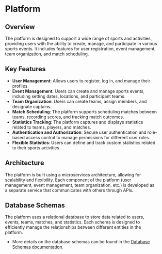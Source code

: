 # Platform

## Overview
The platform is designed to support a wide range of sports and activities, providing users with the ability to create, manage, and participate in various sports events. It includes features for user registration, event management, team organization, and match scheduling.

## Key Features
- **User Management**: Allows users to register, log in, and manage their profiles.
- **Event Management**: Users can create and manage sports events, including setting dates, locations, and participant teams.
- **Team Organization**: Users can create teams, assign members, and designate captains.
- **Match Scheduling**: The platform supports scheduling matches between teams, recording scores, and tracking match outcomes.
- **Statistics Tracking**: The platform captures and displays statistics related to teams, players, and matches.
- **Authentication and Authorization**: Secure user authentication and role-based access control to manage permissions for different user roles.
- **Flexible Statistics**: Users can define and track custom statistics related to their sports activities.

## Architecture
The platform is built using a microservices architecture, allowing for scalability and flexibility. Each component of the platform (user management, event management, team organization, etc.) is developed as a separate service that communicates with others through APIs.

## Database Schemas
The platform uses a relational database to store data related to users, events, teams, matches, and statistics. Each schema is designed to efficiently manage the relationships between different entities in the platform.
- More details on the database schemas can be found in the [Database Schemas documentation](../database/schemas/README.md).
